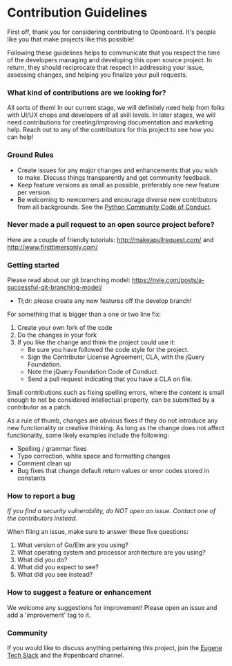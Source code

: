 # Contribution Guidelines 

First off, thank you for considering contributing to Openboard. It's people like you that make projects like this possible!

Following these guidelines helps to communicate that you respect the time of the developers managing and developing this open source project. In return, they should reciprocate that respect in addressing your issue, assessing changes, and helping you finalize your pull requests.

### What kind of contributions are we looking for?

All sorts of them! In our current stage, we will definitely need help from folks with UI/UX chops and developers of all skill levels. In later stages, we 
will need contributions for creating/improving documentation and marketing help. Reach out to any of the contributors for this project to see how you can help!

### Ground Rules

* Create issues for any major changes and enhancements that you wish to make. Discuss things transparently and get community feedback.
* Keep feature versions as small as possible, preferably one new feature per version.
* Be welcoming to newcomers and encourage diverse new contributors from all backgrounds. See the [Python Community Code of Conduct](https://www.python.org/psf/codeofconduct/).


### Never made a pull request to an open source project before? 
Here are a couple of friendly tutorials: http://makeapullrequest.com/ and http://www.firsttimersonly.com/

### Getting started

Please read about our git branching model: https://nvie.com/posts/a-successful-git-branching-model/
* Tl;dr: please create any new features off the develop branch!

For something that is bigger than a one or two line fix:

1. Create your own fork of the code
2. Do the changes in your fork
3. If you like the change and think the project could use it:
    * Be sure you have followed the code style for the project.
    * Sign the Contributor License Agreement, CLA, with the jQuery Foundation.
    * Note the jQuery Foundation Code of Conduct.
    * Send a pull request indicating that you have a CLA on file.

Small contributions such as fixing spelling errors, where the content is small enough to not be considered intellectual property, can be submitted by a 
contributor as a patch.

As a rule of thumb, changes are obvious fixes if they do not introduce any new functionality or creative thinking. As long as the change does not affect functionality, some likely examples include the following:
* Spelling / grammar fixes
* Typo correction, white space and formatting changes
* Comment clean up
* Bug fixes that change default return values or error codes stored in constants

### How to report a bug

_If you find a security vulnerability, do NOT open an issue. Contact one of the contributors instead._

When filing an issue, make sure to answer these five questions:
1. What version of Go/Elm are you using?
2. What operating system and processor architecture are you using?
3. What did you do?
4. What did you expect to see?
5. What did you see instead?

### How to suggest a feature or enhancement

We welcome any suggestions for improvement! Please open an issue and add a 'improvement' tag to it.

### Community
If you would like to discuss anything pertaining this project, join the [Eugene Tech Slack](http://eugslack.com) and the #openboard channel.
